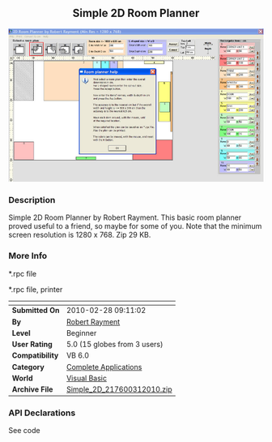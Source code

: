 ﻿<div align="center">

## Simple 2D Room Planner

<img src="PIC201031437314012.jpg">
</div>

### Description

Simple 2D Room Planner by Robert Rayment. This basic room planner proved useful to a friend, so maybe for some of you. Note that the minimum screen resolution is 1280 x 768. Zip 29 KB.
 
### More Info
 
*.rpc file

*.rpc file, printer


<span>             |<span>
---                |---
**Submitted On**   |2010-02-28 09:11:02
**By**             |[Robert Rayment](https://github.com/Planet-Source-Code/PSCIndex/blob/master/ByAuthor/robert-rayment.md)
**Level**          |Beginner
**User Rating**    |5.0 (15 globes from 3 users)
**Compatibility**  |VB 6\.0
**Category**       |[Complete Applications](https://github.com/Planet-Source-Code/PSCIndex/blob/master/ByCategory/complete-applications__1-27.md)
**World**          |[Visual Basic](https://github.com/Planet-Source-Code/PSCIndex/blob/master/ByWorld/visual-basic.md)
**Archive File**   |[Simple\_2D\_217600312010\.zip](https://github.com/Planet-Source-Code/robert-rayment-simple-2d-room-planner__1-72956/archive/master.zip)

### API Declarations

See code





